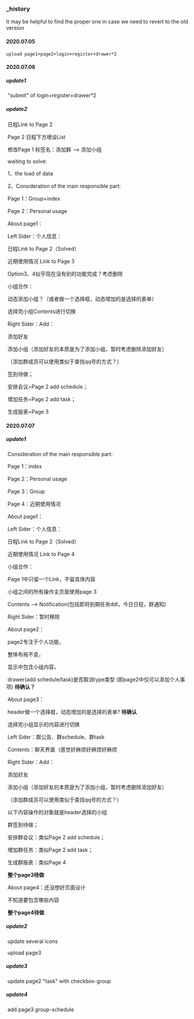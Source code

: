 ### _history

It may be helpful to find the proper one in case we need to revert to the old version

#### 2020.07.05

  	upload page1+page2+login+register+drawer*2

#### 2020.07.06 

##### update1

​	 "submit" of  login+register+drawer*2  

##### update2

​	日程Link to Page 2 

​	Page 2 日程下方增设List

​    修改Page 1 标签名：添加群 -->  添加小组

​	waiting  to solve:

​			1、the load of data

​			2、Consideration of the main responsible part:

​					Page 1：Group+index

​					Page 2：Personal usage

​					About page1：

​						Left Sider：个人信息：

​												日程Link to Page 2（Solved）

​												近期使用情况 Link to Page 3

​												Option3、4似乎现在没有别的功能完成？考虑删除

​											 小组合作：

​													动态添加小组？（或者做一个选择框，动态增加的是选择的表单）

​													选择完小组Contents进行切换

​						Right Sider：Add：

​													添加好友

​													添加小组（添加好友的本质是为了添加小组，暂时考虑删除添加好友）

​																   （添加群成员可以使用类似于查找qq号的方式？）

​												签到待做；

​												安排会议=Page 2 add schedule；

​												增加任务=Page 2 add task；

​												生成报表=Page 3

#### 2020.07.07

##### update1

​		Consideration of the main responsible part:

​					Page 1：index

​					Page 2：Personal usage

​					Page 3：Group

​					Page 4：近期使用情况

​					About page1：

​						Left Sider：个人信息：

​												日程Link to Page 2（Solved）

​												近期使用情况 Link to Page 4

​											 小组合作：

​													Page 1中只留一个Link，不留具体内容

​													小组之间的所有操作主页面使用page 3

​						Contents --> Notification(包括即将到期任务ddl，今日日程，群通知)

​						Right Sider：暂时移除						

​					About  page2：

​						page2专注于个人功能，

​						整体布局不变，

​						显示中包含小组内容，

​						drawer(add schedule/task)是否取消type类型 (即page2中仅可以添加个人事项) **待确认？**

​					About  page3：

​						header做一个选择框，动态增加的是选择的表单? **待确认**

​						选择完小组显示的内容进行切换

​						Left Sider：群公告、群schedule、群task

​						Contents：聊天界面（感觉好麻烦好麻烦好麻烦

​						Right Sider：Add：

​													添加好友

​													添加小组（添加好友的本质是为了添加小组，暂时考虑删除添加好友）

​																   （添加群成员可以使用类似于查找qq号的方式？）

​												以下内容操作的对象就是header选择的小组

​												群签到待做；

​												安排群会议：类似Page 2 add schedule；

​												增加群任务：类似Page 2 add task；

​												生成群报表：类似Page 4

​					**整个page3待做**

​					About  page4：还没想好页面设计

​												不知道要包含哪些内容

​												**整个page4待做**

##### update2

​		update several icons

​		upload page3

##### update3

​		update page2 "task" with checkbox-group

##### update4

​		add page3 group-schedule
